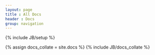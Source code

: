 ```yaml
---
layout: page
title : All Docs
header : Docs
group: navigation
---
```

{% include JB/setup %}

{% assign docs_collate = site.docs %}
{% include JB/docs_collate %}